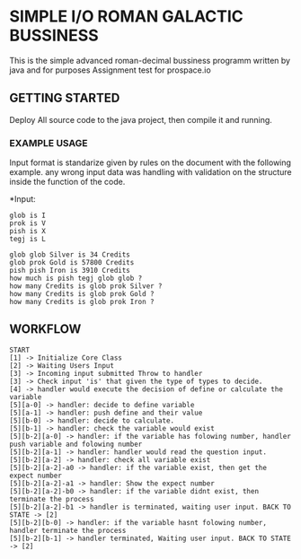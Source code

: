# SIMPLE I/O ROMAN GALACTIC BUSSINESS
This is the simple advanced roman-decimal bussiness programm written by java and for purposes Assignment test for prospace.io

## GETTING STARTED
Deploy All source code to the java project, then compile it and running.

### EXAMPLE USAGE
Input format is standarize given by rules on the document with the following example. any wrong input data was handling with validation on the structure inside the function of the code.

*Input:
```
glob is I
prok is V
pish is X
tegj is L

glob glob Silver is 34 Credits
glob prok Gold is 57800 Credits
pish pish Iron is 3910 Credits
how much is pish tegj glob glob ?
how many Credits is glob prok Silver ?
how many Credits is glob prok Gold ?
how many Credits is glob prok Iron ?
```
## WORKFLOW
```
START
[1] -> Initialize Core Class
[2] -> Waiting Users Input
[3] -> Incoming input submitted Throw to handler
[3] -> Check input 'is' that given the type of types to decide.
[4] -> handler would execute the decision of define or calculate the variable
[5][a-0] -> handler: decide to define variable
[5][a-1] -> handler: push define and their value
[5][b-0] -> handler: decide to calculate.
[5][b-1] -> handler: check the variable would exist
[5][b-2][a-0] -> handler: if the variable has folowing number, handler push variable and folowing number
[5][b-2][a-1] -> handler: handler would read the question input.
[5][b-2][a-2] -> handler: check all variable exist
[5][b-2][a-2]-a0 -> handler: if the variable exist, then get the expect number
[5][b-2][a-2]-a1 -> handler: Show the expect number
[5][b-2][a-2]-b0 -> handler: if the variable didnt exist, then terminate the process
[5][b-2][a-2]-b1 -> handler is terminated, waiting user input. BACK TO STATE -> [2]
[5][b-2][b-0] -> handler: if the variable hasnt folowing number, handler terminate the process
[5][b-2][b-1] -> handler terminated, Waiting user input. BACK TO STATE -> [2]
```


